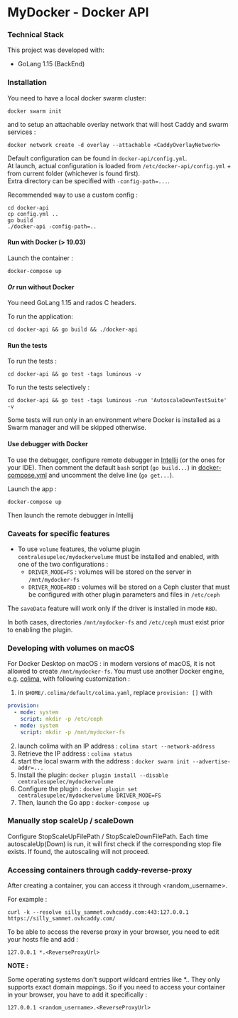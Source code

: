 # MyDocker - Docker API

### Technical Stack

This project was developed with:
- GoLang 1.15 (BackEnd)

### Installation

You need to have a local docker swarm cluster:
```
docker swarm init
```

and to setup an attachable overlay network that will host Caddy and swarm services :

```
docker network create -d overlay --attachable <CaddyOverlayNetwork>
```

Default configuration can be found in `docker-api/config.yml`.  
At launch, actual configuration is loaded from `/etc/docker-api/config.yml` + from current folder (whichever is found first).  
Extra directory can be specified with `-config-path=...`.

Recommended way to use a custom config :
```
cd docker-api
cp config.yml ..
go build
./docker-api -config-path=..
```

#### Run with Docker (> 19.03)

Launch the container :
```
docker-compose up
```

#### _Or_ run without Docker

You need GoLang 1.15 and rados C headers.

To run the application:
```
cd docker-api && go build && ./docker-api
```

#### Run the tests

To run the tests :
```
cd docker-api && go test -tags luminous -v
```

To run the tests selectively :
```
cd docker-api && go test -tags luminous -run 'AutoscaleDownTestSuite' -v
```

Some tests will run only in an environment where Docker is installed as a Swarm manager and will be skipped otherwise.

#### Use debugger with Docker

To use the debugger, configure remote debugger in [Intellij](https://www.jetbrains.com/help/go/attach-to-running-go-processes-with-debugger.html#attach-to-a-process-on-a-remote-machine) (or the ones for your IDE). Then comment the default `bash` script (`go build...`) in [docker-compose.yml](./docker-compose.yml) and uncomment the delve line (`go get...`).

Launch the app :
```
docker-compose up
```

Then launch the remote debugger in Intellij

### Caveats for specific features

- To use `volume` features, the volume plugin `centralesupelec/mydockervolume` must be installed and enabled, with one of the two configurations :
  - `DRIVER_MODE=FS` : volumes will be stored on the server in `/mnt/mydocker-fs`
  - `DRIVER_MODE=RBD` : volumes will be stored on a Ceph cluster that must be configured with other plugin parameters and files in `/etc/ceph`

The `saveData` feature will work only if the driver is installed in mode `RBD`.

In both cases, directories `/mnt/mydocker-fs` and `/etc/ceph` must exist prior to enabling the plugin.

### Developing with volumes on macOS

For Docker Desktop on macOS : in modern versions of macOS, it is not allowed to create `/mnt/mydocker-fs`. You must use another Docker engine, e.g. [colima](https://github.com/abiosoft/colima), with following customization :
1. in `$HOME/.colima/default/colima.yaml`, replace `provision: []` with
```yaml
provision:
  - mode: system
    script: mkdir -p /etc/ceph
  - mode: system
    script: mkdir -p /mnt/mydocker-fs
```
2. launch colima with an IP address : `colima start --network-address`
3. Retrieve the IP address : `colima status`
4. start the local swarm with the address : `docker swarm init --advertise-addr=...`
5. Install the plugin: `docker plugin install --disable centralesupelec/mydockervolume`
6. Configure the plugin : `docker plugin set centralesupelec/mydockervolume DRIVER_MODE=FS`
7. Then, launch the Go app : `docker-compose up`

### Manually stop scaleUp / scaleDown

Configure StopScaleUpFilePath / StopScaleDownFilePath. Each time autoscaleUp(Down) is run, it will first check if the corresponding stop file exists. If found, the autoscaling will not proceed.

### Accessing containers through caddy-reverse-proxy

After creating a container, you can access it through <random_username>.<ReverseProxyUrl>

For example :

```
curl -k --resolve silly_sammet.ovhcaddy.com:443:127.0.0.1 https://silly_sammet.ovhcaddy.com/
```

To be able to access the reverse proxy in your browser, you need to edit your hosts file and add :

```
127.0.0.1 *.<ReverseProxyUrl>
```

**NOTE :**

Some operating systems don't support wildcard entries like *.<ReverseProxyUrl>. They only supports exact domain mappings. So if you need to access your container in your browser, you have to add it specifically :

```
127.0.0.1 <random_username>.<ReverseProxyUrl>
```
